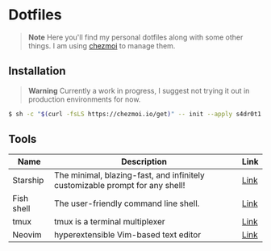 # Dotfiles

> **Note**
> Here you'll find my personal dotfiles along with some other things. I am using [chezmoi](https://github.com/twpayne/chezmoi) to manage them.


## Installation

> **Warning**
> Currently a work in progress, I suggest not trying it out in production environments for now.

```sh
$ sh -c "$(curl -fsLS https://chezmoi.io/get)" -- init --apply s4dr0t1
```

## Tools

Name | Description | Link
-|-|-
Starship | The minimal, blazing-fast, and infinitely customizable prompt for any shell! | [Link](./files/dot_config/starship.toml)
Fish shell |  The user-friendly command line shell. | [Link](./files/dot_config/fish/)
tmux | tmux is a terminal multiplexer | [Link](./files/dot_tmux.conf)
Neovim | hyperextensible Vim-based text editor | [Link](./files/dot_config/nvim)

